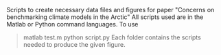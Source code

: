 Scripts to create necessary data files and figures for paper "Concerns on benchmarking climate models in the Arctic"
All scripts used are in the Matlab or Python command languages. To use
>matlab test.m
>python script.py
>Each folder contains the scripts needed to produce the given figure.
